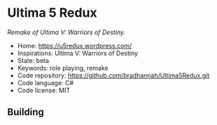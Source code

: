 # Ultima 5 Redux

_Remake of Ultima V: Warriors of Destiny._

- Home: https://u5redux.wordpress.com/
- Inspirations: Ultima V: Warriors of Destiny
- State: beta
- Keywords: role playing, remake
- Code repository: https://github.com/bradhannah/Ultima5Redux.git
- Code language: C#
- Code license: MIT

## Building
